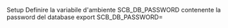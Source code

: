 Setup
Definire la variabile d'ambiente SCB_DB_PASSWORD contenente la password del database 
export SCB_DB_PASSWORD=<password>